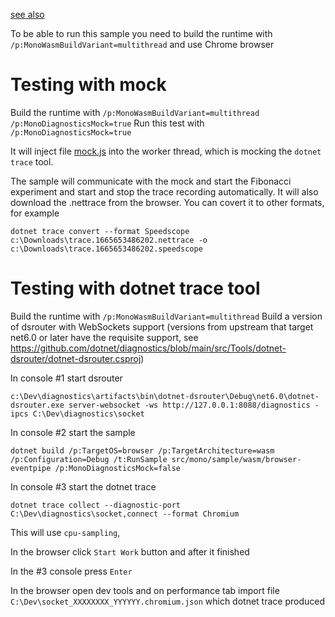 [see also](../../../wasm/runtime/diagnostics/README.md)

To be able to run this sample you need to build the runtime with `/p:MonoWasmBuildVariant=multithread` and use Chrome browser

# Testing with mock

Build the runtime with `/p:MonoWasmBuildVariant=multithread /p:MonoDiagnosticsMock=true`
Run this test with `/p:MonoDiagnosticsMock=true`

It will inject file [mock.js](./mock.js) into the worker thread, which is mocking the `dotnet trace` tool.

The sample will communicate with the mock and start the Fibonacci experiment and start and stop the trace recording automatically.
It will also download the .nettrace from the browser. You can covert it to other formats, for example
```
dotnet trace convert --format Speedscope c:\Downloads\trace.1665653486202.nettrace -o c:\Downloads\trace.1665653486202.speedscope
```

# Testing with dotnet trace tool

Build the runtime with `/p:MonoWasmBuildVariant=multithread`
Build a version of dsrouter with WebSockets support (versions from upstream that target net6.0 or later have the requisite support, see https://github.com/dotnet/diagnostics/blob/main/src/Tools/dotnet-dsrouter/dotnet-dsrouter.csproj)

In console #1 start dsrouter
```
c:\Dev\diagnostics\artifacts\bin\dotnet-dsrouter\Debug\net6.0\dotnet-dsrouter.exe server-websocket -ws http://127.0.0.1:8088/diagnostics -ipcs C:\Dev\diagnostics\socket
```

In console #2 start the sample
```
dotnet build /p:TargetOS=browser /p:TargetArchitecture=wasm /p:Configuration=Debug /t:RunSample src/mono/sample/wasm/browser-eventpipe /p:MonoDiagnosticsMock=false
```

In console #3 start the dotnet trace
```
dotnet trace collect --diagnostic-port C:\Dev\diagnostics\socket,connect --format Chromium
```
This will use `cpu-sampling`,

In the browser click `Start Work` button and after it finished

In the #3 console press `Enter`

In the browser open dev tools and on performance tab import file `C:\Dev\socket_XXXXXXXX_YYYYYY.chromium.json` which dotnet trace produced
